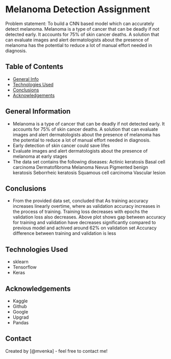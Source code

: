 # Melanoma Detection Assignment
Problem statement: To build a CNN based model which can accurately detect melanoma. Melanoma is a type of cancer that can be deadly if not detected early. It accounts for 75% of skin cancer deaths. A solution that can evaluate images and alert dermatologists about the presence of melanoma has the potential to reduce a lot of manual effort needed in diagnosis.

## Table of Contents
* [General Info](#general-information)
* [Technologies Used](#technologies-used)
* [Conclusions](#conclusions)
* [Acknowledgements](#acknowledgements)

<!-- You can include any other section that is pertinent to your problem -->

## General Information
- Melanoma is a type of cancer that can be deadly if not detected early. It accounts for 75% of skin cancer deaths. A solution that can evaluate images and alert             dermatologists about the presence of melanoma has the potential to reduce a lot of manual effort needed in diagnosis.
- Early detection of skin cancer could save lifes
- Evaluate images and alert dermatologists about the presence of melanoma at early stages
- The data set contains the following diseases:
    Actinic keratosis
    Basal cell carcinoma
    Dermatofibroma
    Melanoma
    Nevus
    Pigmented benign keratosis
    Seborrheic keratosis
    Squamous cell carcinoma
    Vascular lesion

<!-- You don't have to answer all the questions - just the ones relevant to your project. -->

## Conclusions
- From the provided data set, concluded that
  As training accuracy increases linearly overtime, where as validation accuracy increases in the process of training.
  Training loss decreases with epochs the validation loss also decreases.
  Above plot shows gap between accuracy for training and validation have decreases significantly compared to previous model and achived around 62% on validation set
  Accuracy difference between training and validation is less

<!-- You don't have to answer all the questions - just the ones relevant to your project. -->


## Technologies Used
- sklearn
- Tensorflow
- Keras


<!-- As the libraries versions keep on changing, it is recommended to mention the version of library used in this project -->

## Acknowledgements
- Kaggle
- Github
- Google
- Upgrad
- Pandas


## Contact
Created by [@mvenka] - feel free to contact me!


<!-- Optional -->
<!-- ## License -->
<!-- This project is open source and available under the [... License](). -->

<!-- You don't have to include all sections - just the one's relevant to your project -->
